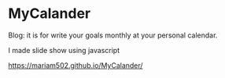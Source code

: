 # MyCalander
Blog: it is for write your goals monthly at your personal calendar.


I made slide show using javascript

https://mariam502.github.io/MyCalander/
